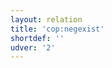 ```yaml
---
layout: relation
title: 'cop:negexist'
shortdef: ''
udver: '2'
---
```

<!-- Interlanguage links updated Út zář 29 20:31:49 CEST 2020 -->
